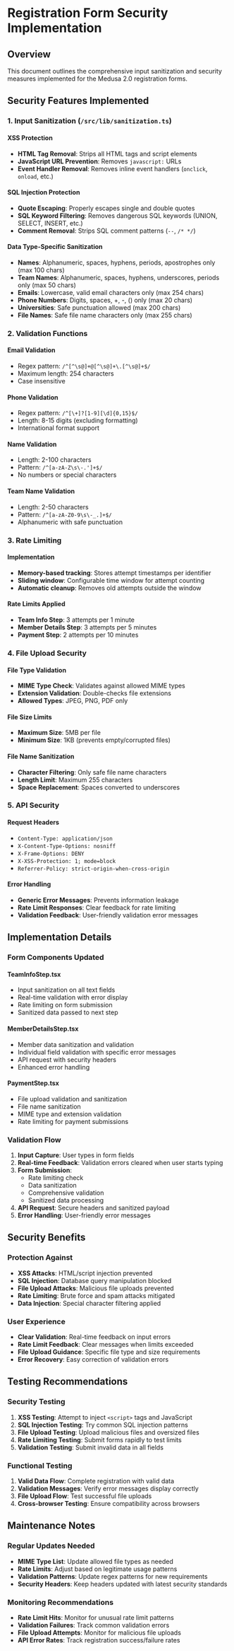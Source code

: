 # Registration Form Security Implementation

## Overview
This document outlines the comprehensive input sanitization and security measures implemented for the Medusa 2.0 registration forms.

## Security Features Implemented

### 1. Input Sanitization (`/src/lib/sanitization.ts`)

#### XSS Protection
- **HTML Tag Removal**: Strips all HTML tags and script elements
- **JavaScript URL Prevention**: Removes `javascript:` URLs
- **Event Handler Removal**: Removes inline event handlers (`onclick`, `onload`, etc.)

#### SQL Injection Protection
- **Quote Escaping**: Properly escapes single and double quotes
- **SQL Keyword Filtering**: Removes dangerous SQL keywords (UNION, SELECT, INSERT, etc.)
- **Comment Removal**: Strips SQL comment patterns (`--`, `/* */`)

#### Data Type-Specific Sanitization
- **Names**: Alphanumeric, spaces, hyphens, periods, apostrophes only (max 100 chars)
- **Team Names**: Alphanumeric, spaces, hyphens, underscores, periods only (max 50 chars)
- **Emails**: Lowercase, valid email characters only (max 254 chars)
- **Phone Numbers**: Digits, spaces, +, -, () only (max 20 chars)
- **Universities**: Safe punctuation allowed (max 200 chars)
- **File Names**: Safe file name characters only (max 255 chars)

### 2. Validation Functions

#### Email Validation
- Regex pattern: `/^[^\s@]+@[^\s@]+\.[^\s@]+$/`
- Maximum length: 254 characters
- Case insensitive

#### Phone Validation
- Regex pattern: `/^[\+]?[1-9][\d]{0,15}$/`
- Length: 8-15 digits (excluding formatting)
- International format support

#### Name Validation
- Length: 2-100 characters
- Pattern: `/^[a-zA-Z\s\-.']+$/`
- No numbers or special characters

#### Team Name Validation
- Length: 2-50 characters
- Pattern: `/^[a-zA-Z0-9\s\-_.]+$/`
- Alphanumeric with safe punctuation

### 3. Rate Limiting

#### Implementation
- **Memory-based tracking**: Stores attempt timestamps per identifier
- **Sliding window**: Configurable time window for attempt counting
- **Automatic cleanup**: Removes old attempts outside the window

#### Rate Limits Applied
- **Team Info Step**: 3 attempts per 1 minute
- **Member Details Step**: 3 attempts per 5 minutes
- **Payment Step**: 2 attempts per 10 minutes

### 4. File Upload Security

#### File Type Validation
- **MIME Type Check**: Validates against allowed MIME types
- **Extension Validation**: Double-checks file extensions
- **Allowed Types**: JPEG, PNG, PDF only

#### File Size Limits
- **Maximum Size**: 5MB per file
- **Minimum Size**: 1KB (prevents empty/corrupted files)

#### File Name Sanitization
- **Character Filtering**: Only safe file name characters
- **Length Limit**: Maximum 255 characters
- **Space Replacement**: Spaces converted to underscores

### 5. API Security

#### Request Headers
- `Content-Type: application/json`
- `X-Content-Type-Options: nosniff`
- `X-Frame-Options: DENY`
- `X-XSS-Protection: 1; mode=block`
- `Referrer-Policy: strict-origin-when-cross-origin`

#### Error Handling
- **Generic Error Messages**: Prevents information leakage
- **Rate Limit Responses**: Clear feedback for rate limiting
- **Validation Feedback**: User-friendly validation error messages

## Implementation Details

### Form Components Updated

#### TeamInfoStep.tsx
- Input sanitization on all text fields
- Real-time validation with error display
- Rate limiting on form submission
- Sanitized data passed to next step

#### MemberDetailsStep.tsx
- Member data sanitization and validation
- Individual field validation with specific error messages
- API request with security headers
- Enhanced error handling

#### PaymentStep.tsx
- File upload validation and sanitization
- File name sanitization
- MIME type and extension validation
- Rate limiting for payment submissions

### Validation Flow

1. **Input Capture**: User types in form fields
2. **Real-time Feedback**: Validation errors cleared when user starts typing
3. **Form Submission**: 
   - Rate limiting check
   - Data sanitization
   - Comprehensive validation
   - Sanitized data processing
4. **API Request**: Secure headers and sanitized payload
5. **Error Handling**: User-friendly error messages

## Security Benefits

### Protection Against
- **XSS Attacks**: HTML/script injection prevented
- **SQL Injection**: Database query manipulation blocked
- **File Upload Attacks**: Malicious file uploads prevented
- **Rate Limiting**: Brute force and spam attacks mitigated
- **Data Injection**: Special character filtering applied

### User Experience
- **Clear Validation**: Real-time feedback on input errors
- **Rate Limit Feedback**: Clear messages when limits exceeded
- **File Upload Guidance**: Specific file type and size requirements
- **Error Recovery**: Easy correction of validation errors

## Testing Recommendations

### Security Testing
1. **XSS Testing**: Attempt to inject `<script>` tags and JavaScript
2. **SQL Injection Testing**: Try common SQL injection patterns
3. **File Upload Testing**: Upload malicious files and oversized files
4. **Rate Limiting Testing**: Submit forms rapidly to test limits
5. **Validation Testing**: Submit invalid data in all fields

### Functional Testing
1. **Valid Data Flow**: Complete registration with valid data
2. **Validation Messages**: Verify error messages display correctly
3. **File Upload Flow**: Test successful file uploads
4. **Cross-browser Testing**: Ensure compatibility across browsers

## Maintenance Notes

### Regular Updates Needed
- **MIME Type List**: Update allowed file types as needed
- **Rate Limits**: Adjust based on legitimate usage patterns
- **Validation Patterns**: Update regex patterns for new requirements
- **Security Headers**: Keep headers updated with latest security standards

### Monitoring Recommendations
- **Rate Limit Hits**: Monitor for unusual rate limit patterns
- **Validation Failures**: Track common validation errors
- **File Upload Attempts**: Monitor for malicious file uploads
- **API Error Rates**: Track registration success/failure rates